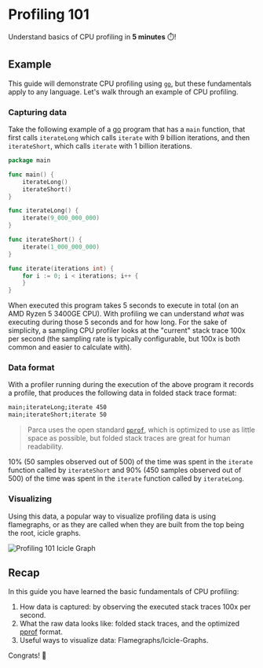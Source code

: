 # Profiling 101

Understand basics of CPU profiling in **5 minutes** ⏱️!

## Example

This guide will demonstrate CPU profiling using [`go`](https://golang.org/), but these fundamentals apply to any language. Let's walk through an example of CPU profiling.

### Capturing data

Take the following example of a [go](https://golang.org/) program that has a `main` function, that first calls `iterateLong` which calls `iterate` with 9 billion iterations, and then `iterateShort`, which calls `iterate` with 1 billion iterations.

```go
package main

func main() {
	iterateLong()
	iterateShort()
}

func iterateLong() {
	iterate(9_000_000_000)
}

func iterateShort() {
	iterate(1_000_000_000)
}

func iterate(iterations int) {
	for i := 0; i < iterations; i++ {
	}
}
```

When executed this program takes 5 seconds to execute in total (on an AMD Ryzen 5 3400GE CPU). With profiling we can understand _what_ was executing during those 5 seconds and for how long. For the sake of simplicity, a sampling CPU profiler looks at the "current" stack trace 100x per second (the sampling rate is typically configurable, but 100x is both common and easier to calculate with).

### Data format

With a profiler running during the execution of the above program it records a profile, that produces the following data in folded stack trace format:

```txt
main;iterateLong;iterate 450
main;iterateShort;iterate 50
```

> Parca uses the open standard [`pprof`](https://github.com/google/pprof), which is optimized to use as little space as possible, but folded stack traces are great for human readability.

10% (50 samples observed out of 500) of the time was spent in the `iterate` function called by `iterateShort` and 90% (450 samples observed out of 500) of the time was spent in the `iterate` function called by `iterateLong`.

### Visualizing

Using this data, a popular way to visualize profiling data is using flamegraphs, or as they are called when they are built from the top being the root, icicle graphs.

![Profiling 101 Icicle Graph](/img/profiling-101-icicle-graph.png)

## Recap

In this guide you have learned the basic fundamentals of CPU profiling:

1) How data is captured: by observing the executed stack traces 100x per second.
2) What the raw data looks like: folded stack traces, and the optimized [pprof](https://github.com/google/pprof) format.
3) Useful ways to visualize data: Flamegraphs/Icicle-Graphs.

Congrats! 🎉
